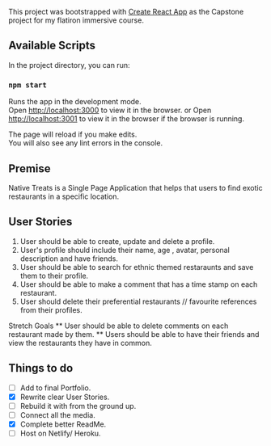 This project was bootstrapped with [Create React App](https://github.com/facebook/create-react-app) as the Capstone project for my flatiron immersive course.

## Available Scripts

In the project directory, you can run:

### `npm start`

Runs the app in the development mode.<br>
Open [http://localhost:3000](http://localhost:3000) to view it in the browser.
or
Open [http://localhost:3001](http://localhost:3001) to view it in the browser if the browser is running.

The page will reload if you make edits.<br>
You will also see any lint errors in the console.


## Premise
Native Treats is a Single Page Application that helps that users to find exotic restaurants in a specific location.

## User Stories
1. User should be able to create, update and delete a profile.
2. User's profile should include their name, age , avatar,      personal description and have friends. 
3. User should be able to search for ethnic themed restaraunts and save them to their profile.
4. User should be able to make a comment that has a time stamp on each restaurant. 
5. User should delete their preferential restaurants // favourite references from their profiles.

Stretch Goals
** User should be able to delete comments on each restaurant made by them. 
** Users should be able to have their friends and view the restaurants they have in common.

## Things to do
- [ ] Add to final Portfolio.
- [x] Rewrite clear User Stories.
- [ ] Rebuild it with from the ground up.
- [ ] Connect all the media.
- [x] Complete better ReadMe.
- [ ] Host on Netlify/ Heroku. 
